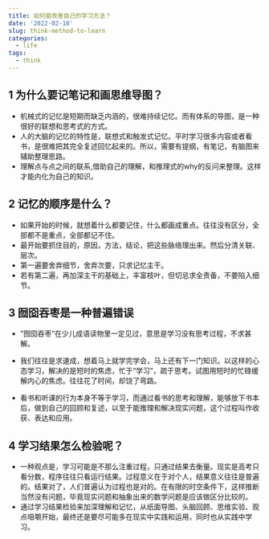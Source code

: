 ```yaml
---
title: 如何能改善自己的学习方法？
date: '2022-02-18'
slug: think-method-to-learn
categories:
  - life
tags:
  - think
---
```


## 1 为什么要记笔记和画思维导图？

- 机械式的记忆是短期而缺乏内涵的，很难持续记忆。而有体系的导图，是一种很好的联想和思考式的方式。
- 人的大脑的记忆的特性是，联想式和触发式记忆。平时学习很多内容或者看书，是很难把其完全复述回忆起来的。所以，需要有提纲，有笔记，有脑图来辅助整理思路。
- 理解点与点之间的联系,借助自己的理解，和推理式的why的反问来整理。这样才能内化为自己的知识。



## 2 记忆的顺序是什么？

- 如果开始的时候，就想着什么都要记住，什么都画成重点。往往没有区分，全部都不是重点，全部都记不住。
- 最开始要抓住目的，原因，方法，结论，把这些脉络理出来。然后分清关联、层次。
- 第一遍要舍弃细节，舍弃次要，只求记忆主干。
- 若有第二遍，再加深主干的基础上，丰富枝叶，但切忌求全责备，不要陷入细节。



## 3 囫囵吞枣是一种普遍错误

- ”囫囵吞枣“在少儿成语读物里一定见过，意思是学习没有思考过程，不求甚解。
- 我们往往是求速成，想着马上就学完学会，马上还有下一门知识。以这样的心态学习，解决的是短时的焦虑，忙于“学习”，疏于思考。试图用短时的忙碌缓解内心的焦虑。往往花了时间，却饶了弯路。

- 看书和听课的行为本身不等于学习，而通过看书的思考和理解，能够放下书本后，做到自己的回顾和复述，以至于能推理和解决现实问题，这个过程叫作收获、表达和应用。

## 4 学习结果怎么检验呢？

- 一种观点是，学习可能是不那么注重过程，只通过结果去衡量。现实是高考只看分数，程序往往只看运行结果。过程意义在于对个人，结果意义往往是普遍的。结果对了，人们普遍认为过程也是对的。在有限的时空条件下，这样推断当然没有问题，毕竟现实问题和抽象出来的数学问题是应该做区分比较的。
- 通过学习结果检验来加深理解和记忆，从纸面导图、头脑回顾、思维实验、观点咀嚼开始，最终还是要尽可能多在现实中实践和运用，同时也从实践中学习。


